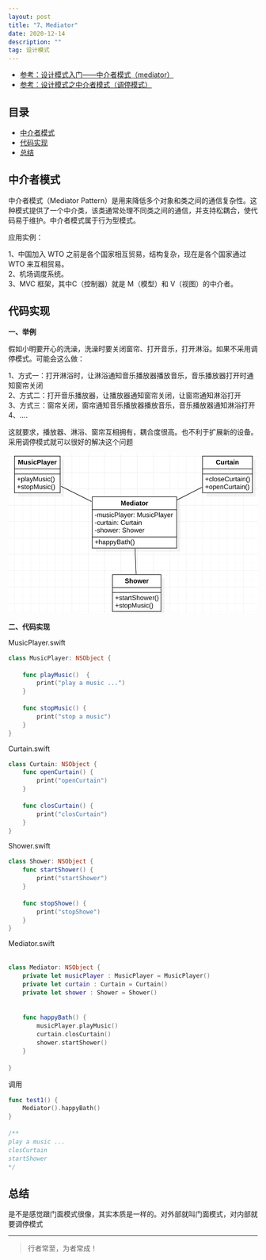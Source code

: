 ```yaml
---
layout: post
title: "7、Mediator"
date: 2020-12-14
description: ""
tag: 设计模式
---
```



- [参考：设计模式入门——中介者模式（mediator）](https://blog.csdn.net/zhen921/article/details/82316707?utm_medium=distribute.pc_relevant.none-task-blog-BlogCommendFromMachineLearnPai2-1.control&dist_request_id=&depth_1-utm_source=distribute.pc_relevant.none-task-blog-BlogCommendFromMachineLearnPai2-1.control)
- [参考：设计模式之中介者模式（调停模式）](https://blog.csdn.net/u013871439/article/details/57412690)





## 目录

* [中介者模式](#content1)
* [代码实现](#content2)
* [总结](#content4)




<!-- ************************************************ -->
## <a id="content1"></a>中介者模式

中介者模式（Mediator Pattern）是用来降低多个对象和类之间的通信复杂性。这种模式提供了一个中介类，该类通常处理不同类之间的通信，并支持松耦合，使代码易于维护。中介者模式属于行为型模式。

应用实例：    

1、中国加入 WTO 之前是各个国家相互贸易，结构复杂，现在是各个国家通过 WTO 来互相贸易。     
2、机场调度系统。     
3、MVC 框架，其中C（控制器）就是 M（模型）和 V（视图）的中介者。    


<!-- ************************************************ -->
## <a id="content2"></a>代码实现

**一、举例**

假如小明要开心的洗澡，洗澡时要关闭窗帘、打开音乐，打开淋浴。如果不采用调停模式。可能会这么做：

1、方式一：打开淋浴时，让淋浴通知音乐播放器播放音乐，音乐播放器打开时通知窗帘关闭     
2、方式二：打开音乐播放器，让播放器通知窗帘关闭，让窗帘通知淋浴打开     
3、方式三：窗帘关闭，窗帘通知音乐播放器播放音乐，音乐播放器通知淋浴打开     
4、....

这就要求，播放器、淋浴、窗帘互相拥有，耦合度很高。也不利于扩展新的设备。采用调停模式就可以很好的解决这个问题

<img src="/images/DesignPatterns/mediator.png" alt="img">

**二、代码实现**

MusicPlayer.swift

```swift
class MusicPlayer: NSObject {

    func playMusic()  {
        print("play a music ...")
    }
    
    func stopMusic() {
        print("stop a music")
    }
}
```

Curtain.swift

```swift
class Curtain: NSObject {
    func openCurtain() {
        print("openCurtain")
    }
    
    func closCurtain() {
        print("closCurtain")
    }
}
```

Shower.swift

```swift
class Shower: NSObject {
    func startShower() {
        print("startShower")
    }
    
    func stopShowe() {
        print("stopShowe")
    }
}
```

Mediator.swift

```swift

class Mediator: NSObject {
    private let musicPlayer : MusicPlayer = MusicPlayer()
    private let curtain : Curtain = Curtain()
    private let shower : Shower = Shower()
    
    
    func happyBath() {
        musicPlayer.playMusic()
        curtain.closCurtain()
        shower.startShower()
    }
    
}
```

调用

```swift
func test1() {
    Mediator().happyBath()
}

/**
play a music ...
closCurtain
startShower
*/

```

<!-- ************************************************ -->
## <a id="content4"></a>总结

是不是感觉跟门面模式很像，其实本质是一样的。对外部就叫门面模式，对内部就要调停模式




----------
>  行者常至，为者常成！


